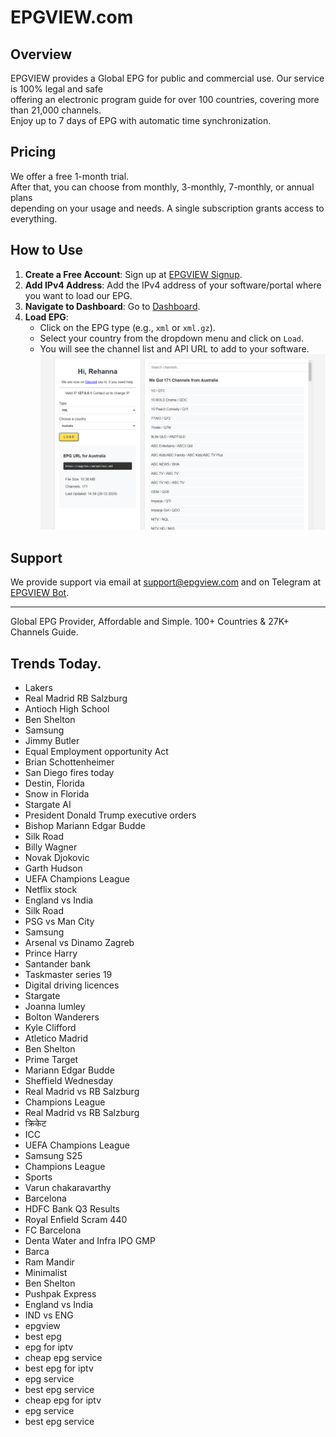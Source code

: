 # EPGVIEW.com



## Overview
EPGVIEW provides a Global EPG for public and commercial use. Our service is 100% legal and safe\
offering an electronic program guide for over 100 countries, covering more than 21,000 channels.\
Enjoy up to 7 days of EPG with automatic time synchronization.

## Pricing
We offer a free 1-month trial. \
After that, you can choose from monthly, 3-monthly, 7-monthly, or annual plans \
depending on your usage and needs. A single subscription grants access to everything.

## How to Use
1. **Create a Free Account**: Sign up at [EPGVIEW Signup](https://epgview.com/signup.php).
2. **Add IPv4 Address**: Add the IPv4 address of your software/portal where you want to load our EPG.
3. **Navigate to Dashboard**: Go to [Dashboard](https://epgview.com/dashboard.php).
4. **Load EPG**:
   - Click on the EPG type (e.g., `xml` or `xml.gz`).
   - Select your country from the dropdown menu and click on `Load`.
   - You will see the channel list and API URL to add to your software.
![EPGVIEW](img/dashboard.png)
## Support
We provide support via email at [support@epgview.com](mailto:support@epgview.com) and on Telegram at [EPGVIEW Bot](https://t.me/epgview_bot).

---

Global EPG Provider, Affordable and Simple. 100+ Countries & 27K+ Channels Guide.

## Trends Today.

- Lakers
- Real Madrid  RB Salzburg
- Antioch High School
- Ben Shelton
- Samsung
- Jimmy Butler
- Equal Employment opportunity Act
- Brian Schottenheimer
- San Diego fires today
- Destin, Florida
- Snow in Florida
- Stargate AI
- President Donald Trump executive orders
- Bishop Mariann Edgar Budde
- Silk Road
- Billy Wagner
- Novak Djokovic
- Garth Hudson
- UEFA Champions League
- Netflix stock
- England vs India
- Silk Road
- PSG vs Man City
- Samsung
- Arsenal vs Dinamo Zagreb
- Prince Harry
- Santander bank
- Taskmaster series 19
- Digital driving licences
- Stargate
- Joanna lumley
- Bolton Wanderers
- Kyle Clifford
- Atletico Madrid
- Ben Shelton
- Prime Target
- Mariann Edgar Budde
- Sheffield Wednesday
- Real Madrid vs RB Salzburg
- Champions League
- Real Madrid vs RB Salzburg
- क्रिकेट
- ICC
- UEFA Champions League
- Samsung S25
- Champions League
- Sports
- Varun chakaravarthy
- Barcelona
- HDFC Bank Q3 Results
- Royal Enfield Scram 440
- FC Barcelona
- Denta Water and Infra IPO GMP
- Barca
- Ram Mandir
- Minimalist
- Ben Shelton
- Pushpak Express
- England vs India
- IND vs ENG
- epgview
- best epg
- epg for iptv
- cheap epg service
- best epg for iptv
- epg service
- best epg service
- cheap epg for iptv
- epg service
- best epg service
